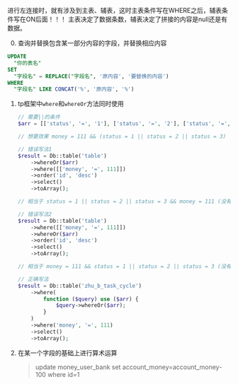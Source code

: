 <!--
 * @Date: 2020-08-19 19:08:33
 * @LastEditors: Lq
 * @LastEditTime: 2020-10-12 19:05:53
 * @FilePath: /learnningNotes/mysql/index.md
-->
进行左连接时，就有涉及到主表、辅表，这时主表条件写在WHERE之后，辅表条件写在ON后面！！！
主表决定了数据条数，辅表决定了拼接的内容是null还是有数据。

0. 查询并替换包含某一部分内容的字段，并替换相应内容
```sql
UPDATE 
  "你的表名" 
SET 
  "字段名" = REPLACE("字段名", '原内容', '要替换的内容') 
WHERE 
  "字段名" LIKE CONCAT('%', '原内容', '%')
```


1. tp框架中`where`和`whereOr`方法同时使用

    ```php
    // 需要||的条件
    $arr = [['status', '=', '1'], ['status', '=', '2'], ['status', '=', '3']];

    // 想要效果 money = 111 && (status = 1 || status = 2 || status = 3)

    // 错误写法1
    $result = Db::table('table')
        ->whereOr($arr)
        ->where([['money', '=', 111]])
        ->order('id', 'desc')
        ->select()
        ->toArray();

    // 相当于 status = 1 || status = 2 || status = 3 && money = 111 (没有了括号效果)

    // 错误写法2
    $result = Db::table('table')
        ->where([['money', '=', 111]])
        ->whereOr($arr)
        ->order('id', 'desc')
        ->select()
        ->toArray();

    // 相当于 money = 111 && status = 1 || status = 2 || status = 3 (没有了括号效果)
    
    // 正确写法
    $result = Db::table('zhu_b_task_cycle')
        ->where(
            function ($query) use ($arr) {
                $query->whereOr($arr);
            }
        )
        ->where('money', '=', 111)
        ->select()
        ->toArray();
    ```

2. 在某一个字段的基础上进行算术运算

    > update money_user_bank set account_money=account_money-100 where id=1